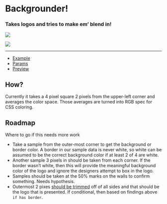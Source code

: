 # Backgrounder!

### Takes logos and tries to make em’ blend in!

![](http://media.giphy.com/media/Adqe9XUP3x9LO/giphy.gif)

[![](http://cl.ly/ZLmh/Screen%20Shot%202015-01-17%20at%203.07.24%20PM.png)](http://dubli.github.io/backgrounder/)

<hr>

- [Example](https://github.com/dubli/backgrounder/tree/example)
- [Params](https://github.com/dubli/backgrounder/blob/master/index.js#L6-L15)
- [Preview](http://dubli.github.io/backgrounder/)

## How?

Currently it takes a 4 pixel square 2 pixels from the upper-left corner and averages the color space. Those averages are turned into RGB spec for CSS coloring.

## Roadmap

Where to go if this needs more work

- Take a sample from the outer-most corner to get the background or border color. A border in our sample data is never white, so white can be assumed to be the correct background color if at least 2 of 4 are white.
- Another sample 3 pixels in should be taken from each corner. If the border wasn’t white, then this will provide the meaningful background color of the logo and ignore the designers attempt to box in the logo.
- Samples should be taken at the 50% marks on the walls to confirm something. Needs hypothesis.
- Outermost 2 pixes [should be trimmed](https://github.com/dubli/backgrounder/blob/beta/index.js#L24-L36) off of all sides and that should be the logo that is presented. If conditional, then based on findings above `if has border`.
